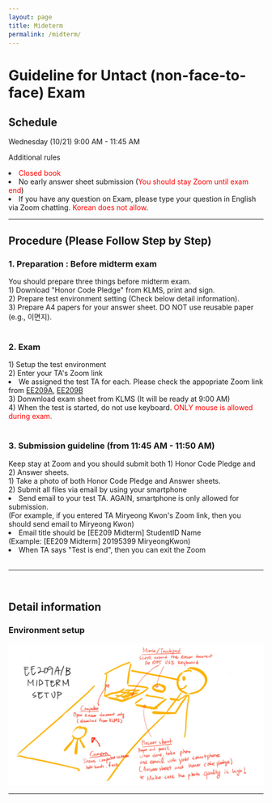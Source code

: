 ```yaml
---
layout: page
title: Mideterm
permalink: /midterm/
---
```


<h1>Guideline for Untact (non-face-to-face) Exam</h1>
<h2 class="ui dividing header">Schedule</h2>
<p>Wednesday (10/21) 9:00 AM - 11:45 AM </p>
<p>Additional rules</p>
<li><font color="#FF0000">Closed book</font></li>
<li>No early answer sheet submission (<font color="#FF0000">You should stay Zoom until exam end</font>)</li>
<li>If you have any question on Exam, please type your question in English via Zoom chatting. <font color="#FF0000">Korean does not allow</font>.</li>
<hr>

<h2 class="ui dividing header">Procedure (Please Follow Step by Step)</h2>
<h3>1. Preparation : Before midterm exam</h3>
You should prepare three things before midterm exam.<br>
1) Download "Honor Code Pledge" from KLMS, print and sign.<br>
2) Prepare test environment setting (Check below detail information).<br>
3) Prepare A4 papers for your answer sheet. DO NOT use reusable paper (e.g., 이면지).<br>
<br>

<h3>2. Exam</h3>
1) Setup the test environment <br>
2) Enter your TA's Zoom link <br>
   <li>We assigned the test TA for each. Please check the appopriate Zoom link from <a href="../announcements-209A">EE209A</a>, <a href="../announcements-209B">EE209B</a></li>
3) Donwnload exam sheet from KLMS (It will be ready at 9:00 AM) <br>
4) When the test is started, do not use keyboard. <font color="#FF0000">ONLY mouse is allowed during exam.</font>
<br>
<br>

<h3>3. Submission guideline (from 11:45 AM - 11:50 AM)</h3>
Keep stay at Zoom and you should submit both 1) Honor Code Pledge and 2) Answer sheets.<br>
1) Take a photo of both Honor Code Pledge and Answer sheets. <br>
2) Submit all files via email by using your smartphone
<li> Send email to your test TA. AGAIN, smartphone is only allowed for submission. <br>(For example, if you entered TA Miryeong Kwon's Zoom link, then you should send email to Miryeong Kwon)</li>
<li> Email title should be [EE209 Midterm] StudentID Name <br>
(Example: [EE209 Midterm] 20195399 MiryeongKwon)</li>
<li>When TA says "Test is end", then you can exit the Zoom</li>

<br>

<hr><br>

<h2 class="ui dividing header">Detail information</h2>
<h3>Environment setup</h3>
<img src="exam/setup.jpg" width="900">

<hr>
<br>
<br>